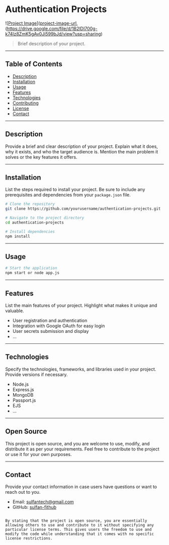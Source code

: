 # Authentication Projects

![[Project Image](https://drive.google.com/file/d/1FJOUulgOLYgS2YrLeWHT3XN6XNm_tUDt/view?usp=sharing)]([project-image-url](https://drive.google.com/file/d/1kUzjfNWKcwlcaIZBOhL96Q2O0n712XEf/view?usp=sharing), (https://drive.google.com/file/d/1B2lDI700g-k74lz8ZmK5gAv0Ji599bJd/view?usp=sharing)

> Brief description of your project.

---

## Table of Contents

- [Description](#description)
- [Installation](#installation)
- [Usage](#usage)
- [Features](#features)
- [Technologies](#technologies)
- [Contributing](#contributing)
- [License](#license)
- [Contact](#contact)

---

## Description

Provide a brief and clear description of your project. Explain what it does, why it exists, and who the target audience is. Mention the main problem it solves or the key features it offers.

---

## Installation

List the steps required to install your project. Be sure to include any prerequisites and dependencies from your `package.json` file.

```bash
# Clone the repository
git clone https://github.com/yourusername/authentication-projects.git

# Navigate to the project directory
cd authentication-projects

# Install dependencies
npm install
```

---

## Usage
```bash
# Start the application
npm start or node app.js
```

---

## Features

List the main features of your project. Highlight what makes it unique and valuable.

- User registration and authentication
- Integration with Google OAuth for easy login
- User secrets submission and display
- ...

---

## Technologies

Specify the technologies, frameworks, and libraries used in your project. Provide versions if necessary.

- Node.js
- Express.js
- MongoDB
- Passport.js
- EJS
- ...

---

## Open Source

This project is open source, and you are welcome to use, modify, and distribute it as per your requirements. Feel free to contribute to the project or use it for your own purposes.

---

## Contact

Provide your contact information in case users have questions or want to reach out to you.

- Email: sulfantech@gmail.com
- GitHub: [sulfan-fithub](https://github.com/sulfanaidid)
```

By stating that the project is open source, you are essentially allowing others to use and contribute to it without specifying any particular license terms. This gives users the freedom to use and modify the code while understanding that it comes with no specific license restrictions.
